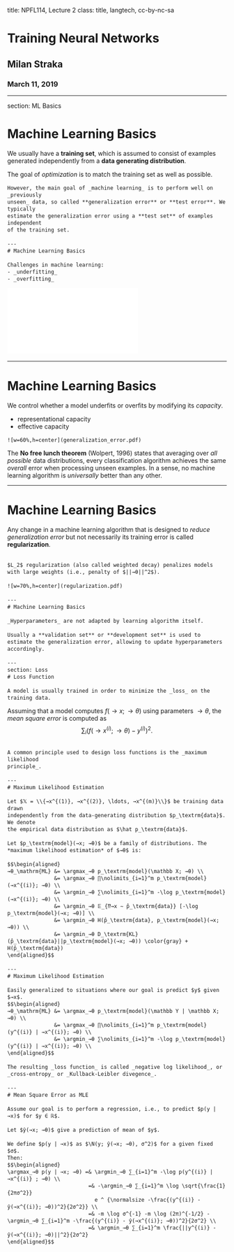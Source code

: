 title: NPFL114, Lecture 2
class: title, langtech, cc-by-nc-sa
# Training Neural Networks

## Milan Straka

### March 11, 2019

---
section: ML Basics
# Machine Learning Basics

We usually have a **training set**, which is assumed to consist of examples
generated independently from a **data generating distribution**.

The goal of _optimization_ is to match the training set as well as possible.

~~~
However, the main goal of _machine learning_ is to perform well on _previously
unseen_ data, so called **generalization error** or **test error**. We typically
estimate the generalization error using a **test set** of examples independent
of the training set.

---
# Machine Learning Basics

Challenges in machine learning:
- _underfitting_
- _overfitting_

~~~
![w=80%,h=center](underfitting_overfitting.pdf)

---
# Machine Learning Basics

We control whether a model underfits or overfits by modifying its _capacity_.
- representational capacity
- effective capacity

~~~
![w=60%,h=center](generalization_error.pdf)

~~~
The **No free lunch theorem** (Wolpert, 1996) states that averaging over
_all possible_ data distributions, every classification algorithm achieves
the same _overall_ error when processing unseen examples. In a sense, no machine
learning algorithm is _universally_ better than any other.

---
# Machine Learning Basics

Any change in a machine learning algorithm that is designed to _reduce
generalization error_ but not necessarily its training error is called
**regularization**.

~~~

$L_2$ regularization (also called weighted decay) penalizes models
with large weights (i.e., penalty of $||→θ||^2$).

![w=70%,h=center](regularization.pdf)

---
# Machine Learning Basics

_Hyperparameters_ are not adapted by learning algorithm itself.

Usually a **validation set** or **development set** is used to
estimate the generalization error, allowing to update hyperparameters accordingly.

---
section: Loss
# Loss Function

A model is usually trained in order to minimize the _loss_ on the training data.

~~~

Assuming that a model computes $f(→x;→θ)$ using parameters $→θ$,
the _mean square error_ is computed as
$$∑_i \left(f(→x^{(i)}; →θ) - y^{(i)}\right)^2.$$

~~~

A common principle used to design loss functions is the _maximum likelihood
principle_.

---
# Maximum Likelihood Estimation

Let $𝕏 = \\{→x^{(1)}, →x^{(2)}, \ldots, →x^{(m)}\\}$ be training data drawn
independently from the data-generating distribution $p_\textrm{data}$. We denote
the empirical data distribution as $\hat p_\textrm{data}$.

Let $p_\textrm{model}(→x; →θ)$ be a family of distributions. The
*maximum likelihood estimation* of $→θ$ is:

$$\begin{aligned}
→θ_\mathrm{ML} &= \argmax_→θ p_\textrm{model}(\mathbb X; →θ) \\
               &= \argmax_→θ ∏\nolimits_{i=1}^m p_\textrm{model}(→x^{(i)}; →θ) \\
               &= \argmin_→θ ∑\nolimits_{i=1}^m -\log p_\textrm{model}(→x^{(i)}; →θ) \\
               &= \argmin_→θ 𝔼_{⁇→x ∼ p̂_\textrm{data}} [-\log p_\textrm{model}(→x; →θ)] \\
               &= \argmin_→θ H(p̂_\textrm{data}, p_\textrm{model}(→x; →θ)) \\
               &= \argmin_→θ D_\textrm{KL}(p̂_\textrm{data}||p_\textrm{model}(→x; →θ)) \color{gray} + H(p̂_\textrm{data})
\end{aligned}$$

---
# Maximum Likelihood Estimation

Easily generalized to situations where our goal is predict $y$ given $→x$.
$$\begin{aligned}
→θ_\mathrm{ML} &= \argmax_→θ p_\textrm{model}(\mathbb Y | \mathbb X; →θ) \\
               &= \argmax_→θ ∏\nolimits_{i=1}^m p_\textrm{model}(y^{(i)} | →x^{(i)}; →θ) \\
               &= \argmin_→θ ∑\nolimits_{i=1}^m -\log p_\textrm{model}(y^{(i)} | →x^{(i)}; →θ) \\
\end{aligned}$$

The resulting _loss function_ is called _negative log likelihood_, or
_cross-entropy_ or _Kullback-Leibler divegence_.

---
# Mean Square Error as MLE

Assume our goal is to perform a regression, i.e., to predict $p(y | →x)$ for $y ∈ ℝ$.

Let $ŷ(→x; →θ)$ give a prediction of mean of $y$.

We define $p(y | →x)$ as $\N(y; ŷ(→x; →θ), σ^2)$ for a given fixed $σ$.
Then:
$$\begin{aligned}
\argmax_→θ p(y | →x; →θ) =& \argmin_→θ ∑_{i=1}^m -\log p(y^{(i)} | →x^{(i)} ; →θ) \\
                          =& -\argmin_→θ ∑_{i=1}^m \log \sqrt{\frac{1}{2πσ^2}}
                            e ^ {\normalsize -\frac{(y^{(i)} - ŷ(→x^{(i)}; →θ))^2}{2σ^2}} \\
                          =& -m \log σ^{-1} -m \log (2π)^{-1/2} - \argmin_→θ ∑_{i=1}^m -\frac{(y^{(i)} - ŷ(→x^{(i)}; →θ))^2}{2σ^2} \\
                          =& \argmin_→θ ∑_{i=1}^m \frac{||y^{(i)} - ŷ(→x^{(i)}; →θ)||^2}{2σ^2}
\end{aligned}$$
